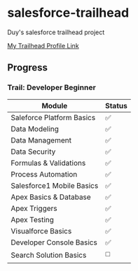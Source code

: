 # salesforce-trailhead
Duy's salesforce trailhead project

[My Trailhead Profile Link](https://trailhead.salesforce.com/users/profiles/00550000006ddSaAAI)

## Progress

### Trail: Developer Beginner

| Module | Status |
| ------ | ------ |
| Saleforce Platform Basics | :white_check_mark: |
| Data Modeling | :white_check_mark: |
| Data Management | :white_check_mark: |
| Data Security | :white_check_mark: |
| Formulas & Validations | :white_check_mark: |
| Process Automation | :white_check_mark: |
| Salesforce1 Mobile Basics | :white_check_mark: |
| Apex Basics & Database | :white_check_mark: |
| Apex Triggers | :white_check_mark: |
| Apex Testing | :white_check_mark: |
| Visualforce Basics | :white_check_mark: |
| Developer Console Basics | :white_check_mark: |
| Search Solution Basics | :white_medium_square: |